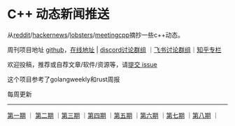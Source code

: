 # C++ 动态新闻推送

从[reddit](https://www.reddit.com/r/cpp/)/[hackernews](https://news.ycombinator.com/)/[lobsters](https://lobste.rs/)/[meetingcpp](https://www.meetingcpp.com/blog/blogroll/)摘抄一些c++动态。

周刊项目地址 [github](https://github.com/wanghenshui/cppweeklynews)，[在线地址](https://wanghenshui.github.io/cppweeklynews/) | [discord讨论群组](https://discord.gg/cZ9mXVPGx6) ｜[飞书讨论群组](https://applink.feishu.cn/TeeBWN1D)｜[知乎专栏](https://www.zhihu.com/column/jieyaren)

欢迎投稿，推荐或自荐文章/软件/资源等，请[提交 issue](https://github.com/wanghenshui/cppweeklynews/issues)

这个项目参考了golangweekly和rust周报

每周更新

---

[第一期](./_posts/2021-02-28-issue-001.md) ｜ [第二期](./_posts/2021-03-07-issue-002.md) ｜[第三期](./_posts/2021-03-13-issue-003.md) ｜[第四期](./_posts/2021-03-20-issue-004.md) ｜[第五期](./_posts/2021-03-27-issue-005.md) ｜[第六期](./_posts/2021-04-04-issue-006.md) ｜[第七期](./_posts/2021-04-10-issue-007.md) ｜[第八期](./_posts/2021-04-10-issue-007.md) ｜

